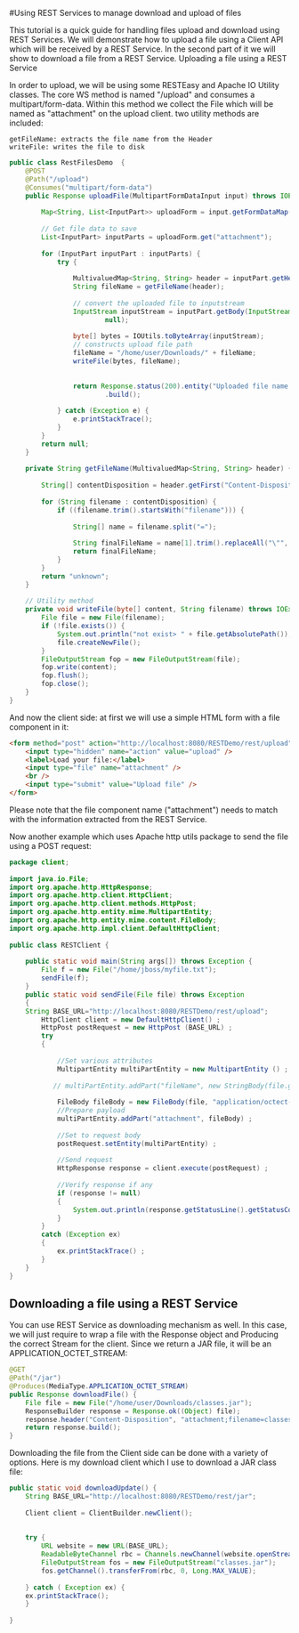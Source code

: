 #Using REST Services to manage download and upload of files 

This tutorial is a quick guide for handling files upload and download using REST Services. We will demonstrate how to upload a file using a Client API which will be received by a REST Service. In the second part of it we will show to download a file from a REST Service.
Uploading a file using a REST Service

In order to upload, we will be using some RESTEasy and Apache IO Utility classes. The core WS method is named "/upload" and consumes a multipart/form-data. Within this method we collect the File which will be named as "attachment" on the upload client. two utility methods are included:

    getFileName: extracts the file name from the Header
    writeFile: writes the file to disk

```java
public class RestFilesDemo  {
    @POST
    @Path("/upload")
    @Consumes("multipart/form-data")
    public Response uploadFile(MultipartFormDataInput input) throws IOException {
          
        Map<String, List<InputPart>> uploadForm = input.getFormDataMap();
 
        // Get file data to save
        List<InputPart> inputParts = uploadForm.get("attachment");
 
        for (InputPart inputPart : inputParts) {
            try {
 
                MultivaluedMap<String, String> header = inputPart.getHeaders();
                String fileName = getFileName(header);
   
                // convert the uploaded file to inputstream
                InputStream inputStream = inputPart.getBody(InputStream.class,
                        null);
 
                byte[] bytes = IOUtils.toByteArray(inputStream);
                // constructs upload file path
                fileName = "/home/user/Downloads/" + fileName;
                writeFile(bytes, fileName);
 
                  
                return Response.status(200).entity("Uploaded file name : " + fileName)
                        .build();
 
            } catch (Exception e) {
                e.printStackTrace();
            }
        }
        return null;
    }
 
    private String getFileName(MultivaluedMap<String, String> header) {
 
        String[] contentDisposition = header.getFirst("Content-Disposition").split(";");
 
        for (String filename : contentDisposition) {
            if ((filename.trim().startsWith("filename"))) {
 
                String[] name = filename.split("=");
 
                String finalFileName = name[1].trim().replaceAll("\"", "");
                return finalFileName;
            }
        }
        return "unknown";
    }
 
    // Utility method
    private void writeFile(byte[] content, String filename) throws IOException {
        File file = new File(filename);
        if (!file.exists()) {
            System.out.println("not exist> " + file.getAbsolutePath());
            file.createNewFile();
        }
        FileOutputStream fop = new FileOutputStream(file);
        fop.write(content);
        fop.flush();
        fop.close();
    }
}   
```

 And now the client side: at first we will use a simple HTML form with a file component in it:
 
```html
<form method="post" action="http://localhost:8080/RESTDemo/rest/upload" enctype="multipart/form-data">
    <input type="hidden" name="action" value="upload" />
    <label>Load your file:</label>
    <input type="file" name="attachment" />
    <br />
    <input type="submit" value="Upload file" />
</form>
``` 

Please note that the file component name ("attachment") needs to match with the information extracted from the REST Service.

Now another example which uses Apache http utils package to send the file using a POST request:

```java
package client;
 
import java.io.File;
import org.apache.http.HttpResponse;
import org.apache.http.client.HttpClient;
import org.apache.http.client.methods.HttpPost;
import org.apache.http.entity.mime.MultipartEntity;
import org.apache.http.entity.mime.content.FileBody;
import org.apache.http.impl.client.DefaultHttpClient;
 
public class RESTClient {
     
    public static void main(String args[]) throws Exception {
        File f = new File("/home/jboss/myfile.txt");
        sendFile(f);
    }
    public static void sendFile(File file) throws Exception 
    {
    String BASE_URL="http://localhost:8080/RESTDemo/rest/upload";
        HttpClient client = new DefaultHttpClient() ;
        HttpPost postRequest = new HttpPost (BASE_URL) ;
        try
        {
             
            //Set various attributes 
            MultipartEntity multiPartEntity = new MultipartEntity () ;
            
           // multiPartEntity.addPart("fileName", new StringBody(file.getName() != null ? file.getName() : file.getName())) ;
   
            FileBody fileBody = new FileBody(file, "application/octect-stream") ;
            //Prepare payload
            multiPartEntity.addPart("attachment", fileBody) ;
   
            //Set to request body
            postRequest.setEntity(multiPartEntity) ;
              
            //Send request
            HttpResponse response = client.execute(postRequest) ;
              
            //Verify response if any
            if (response != null)
            {
                System.out.println(response.getStatusLine().getStatusCode());
            }
        }
        catch (Exception ex)
        {
            ex.printStackTrace() ;
        }
    }
}
```
## Downloading a file using a REST Service

You can use REST Service as downloading mechanism as well. In this case, we will just require to wrap a file with the Response object and Producing the correct Stream for the client. Since we return a JAR file, it will be an APPLICATION_OCTET_STREAM:

```java
@GET
@Path("/jar")
@Produces(MediaType.APPLICATION_OCTET_STREAM)
public Response downloadFile() {
    File file = new File("/home/user/Downloads/classes.jar");
    ResponseBuilder response = Response.ok((Object) file);
    response.header("Content-Disposition", "attachment;filename=classes.jar");
    return response.build();
}
```
Downloading the file from the Client side can be done with a variety of options. Here is my download client which I use to download a JAR class file:

```java
public static void downloadUpdate() {
    String BASE_URL="http://localhost:8080/RESTDemo/rest/jar";
 
    Client client = ClientBuilder.newClient();
 
     
    try {
        URL website = new URL(BASE_URL);
        ReadableByteChannel rbc = Channels.newChannel(website.openStream());
        FileOutputStream fos = new FileOutputStream("classes.jar");
        fos.getChannel().transferFrom(rbc, 0, Long.MAX_VALUE);
 
    } catch ( Exception ex) {
    ex.printStackTrace();
    }  
      
}
```


    